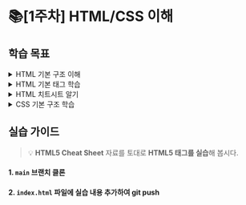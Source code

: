 # 📚[1주차] HTML/CSS 이해
## 학습 목표
<details>
<summary>HTML 기본 구조 이해</summary>
<div markdown="1">
  <ul>
    <li>
      <a href='https://poiemaweb.com/html5-syntax' target="_blank">HTML5 기본 문법</a>
    </li>
    <li>
      <a href='https://poiemaweb.com/html5-tag-basic' target="_blank">HTML5 구성 태그</a>
    </li>
  </ul>
</div>
</details>
<details>
<summary>HTML 기본 태그 학습</summary>
<div markdown="2">
  <ul>
    <li>
      <a href='https://poiemaweb.com/html5-tag-text' target="_blank">텍스트 관련 태그</a>
    </li>
    <li>
      <a href='https://poiemaweb.com/html5-tag-link' target="_blank">하이퍼 링크 태그</a>
    </li>
    <li>
      <a href='https://poiemaweb.com/html5-tag-image-multimedia' target="_blank">멀티미디어 지원 태그</a>
    </li>
    <li>
      <a href='https://poiemaweb.com/html5-tag-forms' target="_blank">폼 태그</a>
    </li>
    <li>
      <a href='https://poiemaweb.com/html5-tag-structure' target="_blank">공간 분할 태그</a>
    </li>
  </ul>
</div>
</details>
<details>
<summary>HTML 치트시트 알기</summary>
<div markdown="3">
  <ul>
    <li>
      <a href='https://www.geeksforgeeks.org/html-cheat-sheet/' target="_blank">HTML5 Cheat Sheet</a>
    </li>
  </ul>
</div>
</details>
<details>
<summary>CSS 기본 구조 학습</summary>
<div markdown="4">
  <ul>
    <li>
      <a href='https://poiemaweb.com/css3-syntax' target="_blank">CSS 기본 문법</a>
    </li>
  </ul>
</div>
</details>

## 실습 가이드
>💡 **HTML5 Cheat Sheet** 자료를 토대로 **HTML5 태그를 실습**해 봅시다.

#### 1. `main` 브랜치 클론

#### 2. `index.html` 파일에 실습 내용 추가하여 git push

